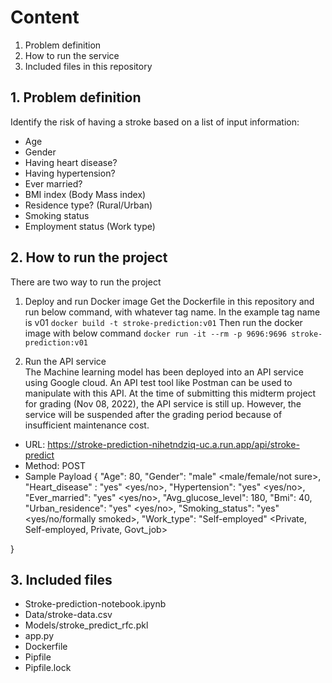 
# Content
1. Problem definition
2. How to run the service
3. Included files in this repository

## 1. Problem definition
Identify the risk of having a stroke based on a list of input information:
 + Age
 + Gender
 + Having heart disease?
 + Having hypertension?
 + Ever married?
 + BMI index (Body Mass index)
 + Residence type? (Rural/Urban)
 + Smoking status
 + Employment status (Work type)

## 2. How to run the project
There are two way to run the project

1. Deploy and run Docker image
Get the Dockerfile in this repository and run below command, with whatever tag name. In the example tag name is v01
   ```docker build -t stroke-prediction:v01```
  Then run the docker image with below command
   ```docker run -it --rm -p 9696:9696 stroke-prediction:v01```
    
 
2. Run the API service   
The Machine learning model has been deployed into an API service using Google cloud.
An API test tool like Postman can be used to manipulate with this API.
At the time of submitting this midterm project for grading (Nov 08, 2022), the API service is still up.
However, the service will be suspended after the grading period because of insufficient maintenance cost.

+ URL: https://stroke-prediction-nihetndziq-uc.a.run.app/api/stroke-predict
+ Method: POST
+ Sample Payload
{
 "Age": 80, 
 "Gender": "male" <male/female/not sure>, 
 "Heart_disease" : "yes" <yes/no>,
 "Hypertension": "yes"  <yes/no>,
 "Ever_married": "yes"  <yes/no>,
 "Avg_glucose_level": 180,
 "Bmi": 40,
 "Urban_residence": "yes" <yes/no>,
 "Smoking_status": "yes" <yes/no/formally smoked>,
 "Work_type": "Self-employed"  <Private, Self-employed, Private, Govt_job>
  
}

## 3. Included files
+ Stroke-prediction-notebook.ipynb
+ Data/stroke-data.csv
+ Models/stroke_predict_rfc.pkl
+ app.py
+ Dockerfile
+ Pipfile
+ Pipfile.lock




